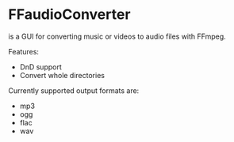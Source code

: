 # FFaudioConverter
is a GUI for converting music or videos to audio files with FFmpeg.

Features:
 - DnD support
 - Convert whole directories

Currently supported output formats are:
 - mp3
 - ogg
 - flac
 - wav
